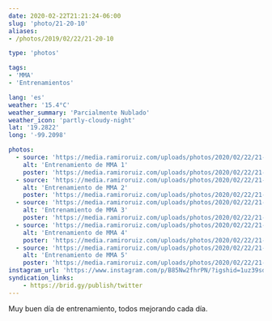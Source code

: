 ```yaml
---
date: 2020-02-22T21:21:24-06:00
slug: 'photo/21-20-10'
aliases:
- /photos/2019/02/22/21-20-10

type: 'photos'

tags:
- 'MMA'
- 'Entrenamientos'

lang: 'es'
weather: '15.4°C'
weather_summary: 'Parcialmente Nublado'
weather_icon: 'partly-cloudy-night'
lat: '19.2822'
long: '-99.2098'

photos:
  - source: 'https://media.ramiroruiz.com/uploads/photos/2020/02/22/21-18-58/mma-training-1.jpg'
    alt: 'Entrenamiento de MMA 1'
    poster: 'https://media.ramiroruiz.com/uploads/photos/2020/02/22/21-18-58/poster.'
  - source: 'https://media.ramiroruiz.com/uploads/photos/2020/02/22/21-19-19/mma-training-2.jpg'
    alt: 'Entrenamiento de MMA 2'
    poster: 'https://media.ramiroruiz.com/uploads/photos/2020/02/22/21-19-19/poster.'
  - source: 'https://media.ramiroruiz.com/uploads/photos/2020/02/22/21-19-39/mma-training-3.jpg'
    alt: 'Entrenamiento de MMA 3'
    poster: 'https://media.ramiroruiz.com/uploads/photos/2020/02/22/21-19-39/poster.'
  - source: 'https://media.ramiroruiz.com/uploads/photos/2020/02/22/21-19-54/mma-training-4.jpg'
    alt: 'Entrenamiento de MMA 4'
    poster: 'https://media.ramiroruiz.com/uploads/photos/2020/02/22/21-19-54/poster.'
  - source: 'https://media.ramiroruiz.com/uploads/photos/2020/02/22/21-20-10/mma-training-5.jpg'
    alt: 'Entrenamiento de MMA 5'
    poster: 'https://media.ramiroruiz.com/uploads/photos/2020/02/22/21-20-10/poster.'
instagram_url: 'https://www.instagram.com/p/B85Nw2fhrPN/?igshid=1uz39sd3h92lc'
syndication_links:
    - https://brid.gy/publish/twitter
---
```

Muy buen día de entrenamiento, todos mejorando cada día. 

 